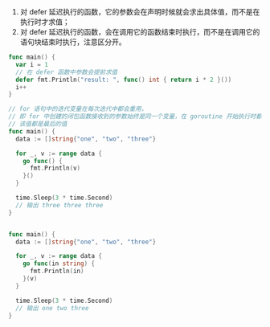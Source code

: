 1. 对 defer 延迟执行的函数，它的参数会在声明时候就会求出具体值，而不是在执行时才求值；
2. 对 defer 延迟执行的函数，会在调用它的函数结束时执行，而不是在调用它的语句块结束时执行，注意区分开。
```go
func main() {
  var i = 1
  // 在 defer 函数中参数会提前求值
  defer fmt.Println("result: ", func() int { return i * 2 }())
  i++
}
```


```go
// for 语句中的迭代变量在每次迭代中都会重用，
// 即 for 中创建的闭包函数接收到的参数始终是同一个变量，在 goroutine 开始执行时都会得到同一个迭代值：
// 该值都是最后的值
func main() {
  data := []string{"one", "two", "three"}

  for _, v := range data {
    go func() {
      fmt.Println(v)
    }()
  }

  time.Sleep(3 * time.Second)
  // 输出 three three three
}


func main() {
  data := []string{"one", "two", "three"}

  for _, v := range data {
    go func(in string) {
      fmt.Println(in)
    }(v)
  }

  time.Sleep(3 * time.Second)
  // 输出 one two three
}
```
